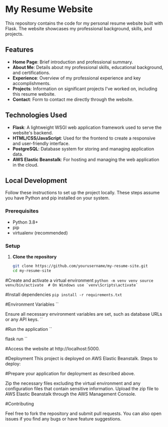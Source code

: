 # My Resume Website

This repository contains the code for my personal resume website built with Flask. The website showcases my professional background, skills, and projects.

## Features

- **Home Page**: Brief introduction and professional summary.
- **About Me**: Details about my professional skills, educational background, and certifications.
- **Experience**: Overview of my professional experience and key accomplishments.
- **Projects**: Information on significant projects I've worked on, including this resume website.
- **Contact**: Form to contact me directly through the website.

## Technologies Used

- **Flask**: A lightweight WSGI web application framework used to serve the website's backend.
- **HTML/CSS/JavaScript**: Used for the frontend to create a responsive and user-friendly interface.
- **PostgreSQL**: Database system for storing and managing application data.
- **AWS Elastic Beanstalk**: For hosting and managing the web application in the cloud.

## Local Development

Follow these instructions to set up the project locally. These steps assume you have Python and pip installed on your system.

### Prerequisites

- Python 3.8+
- pip
- virtualenv (recommended)

### Setup


1. **Clone the repository**
   ```bash
   git clone https://github.com/yourusername/my-resume-site.git
   cd my-resume-site

#Create and activate a virtual environment
``
python -m venv venv
source venv/bin/activate  # On Windows use `venv\Scripts\activate`
``

#Install dependencies
``
pip install -r requirements.txt
``

#Environment Variables
``

Ensure all necessary environment variables are set, such as database URLs or any API keys.
``

#Run the application
``

flask run
``

#Access the website at http://localhost:5000.


#Deployment
This project is deployed on AWS Elastic Beanstalk. Steps to deploy:

#Prepare your application for deployment as described above.

Zip the necessary files excluding the virtual environment and any configuration files that contain sensitive information.
Upload the zip file to AWS Elastic Beanstalk through the AWS Management Console.


#Contributing

Feel free to fork the repository and submit pull requests. You can also open issues if you find any bugs or have feature suggestions.
